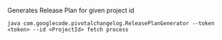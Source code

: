 Generates Release Plan for given project id

```
java com.googlecode.pivotalchangelog.ReleasePlanGenerator --token <token> --id <ProjectId> fetch process
```
